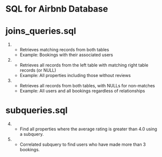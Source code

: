 # SQL for Airbnb Database
# joins_queries.sql
1. 
   - Retrieves matching records from both tables  
   - Example: Bookings with their associated users  
2. 
   - Retrieves all records from the left table with matching right table records (or NULL)  
   - Example: All properties including those without reviews  

3. 
   - Retrieves all records from both tables, with NULLs for non-matches  
   - Example: All users and all bookings regardless of relationships
  
     
# subqueries.sql

4.
   - Find all properties where the average rating is greater than 4.0 using a subquery.

5.
   - Correlated subquery to find users who have made more than 3 bookings.
